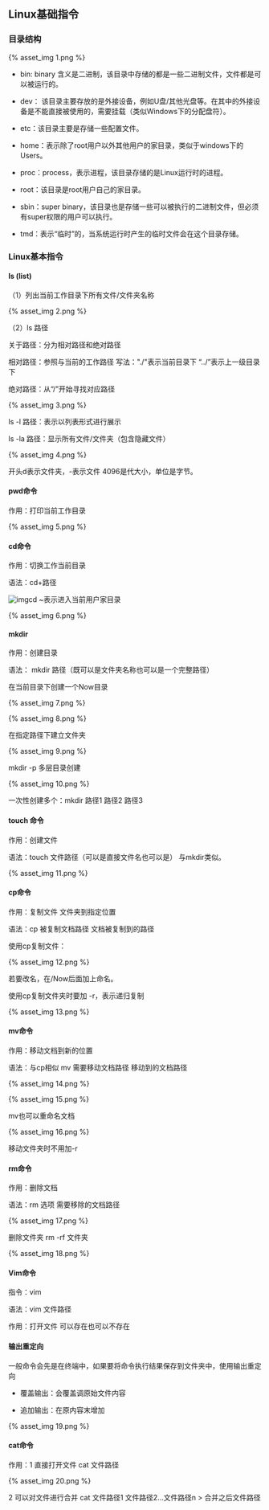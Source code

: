 ## Linux基础指令

### 目录结构

{% asset_img 1.png %} 

* bin: binary 含义是二进制，该目录中存储的都是一些二进制文件，文件都是可以被运行的。

* dev： 该目录主要存放的是外接设备，例如U盘/其他光盘等。在其中的外接设备是不能直接被使用的，需要挂载（类似Windows下的分配盘符）。

* etc：该目录主要是存储一些配置文件。

* home：表示除了root用户以外其他用户的家目录，类似于windows下的Users。

* proc：process，表示进程，该目录存储的是Linux运行时的进程。

* root：该目录是root用户自己的家目录。

* sbin：super binary，该目录也是存储一些可以被执行的二进制文件，但必须有super权限的用户可以执行。

* tmd：表示“临时”的，当系统运行时产生的临时文件会在这个目录存储。

 

### Linux基本指令

#### ls (list)

（1）列出当前工作目录下所有文件/文件夹名称

{% asset_img 2.png %} 

（2）ls 路径 

关于路径：分为相对路径和绝对路径

相对路径：参照与当前的工作路径 写法："./"表示当前目录下  “../”表示上一级目录下

绝对路径：从“/”开始寻找对应路径

{% asset_img 3.png %} 

ls -l 路径：表示以列表形式进行展示

ls -la 路径：显示所有文件/文件夹（包含隐藏文件）

{% asset_img 4.png %} 

开头d表示文件夹，-表示文件 4096是代大小，单位是字节。

#### pwd命令

作用：打印当前工作目录

{% asset_img 5.png %} 

#### cd命令

作用：切换工作当前目录

语法：cd+路径

![img](https://img2020.cnblogs.com/blog/1000791/202007/1000791-20200728165128512-1280208074.png)cd ~表示进入当前用户家目录

{% asset_img 6.png %} 

#### mkdir

作用：创建目录

语法： mkdir 路径（既可以是文件夹名称也可以是一个完整路径）

在当前目录下创建一个Now目录

{% asset_img 7.png %} 

{% asset_img 8.png %} 

在指定路径下建立文件夹

{% asset_img 9.png %} 

mkdir -p 多层目录创建

{% asset_img 10.png %} 

一次性创建多个：mkdir 路径1 路径2 路径3

#### touch 命令

作用：创建文件

语法：touch 文件路径（可以是直接文件名也可以是） 与mkdir类似。

{% asset_img 11.png %} 

#### cp命令

作用：复制文件 文件夹到指定位置

语法：cp 被复制文档路径 文档被复制到的路径

使用cp复制文件：

{% asset_img 12.png %} 

若要改名，在/Now后面加上命名。

使用cp复制文件夹时要加 -r，表示递归复制

{% asset_img 13.png %} 

#### mv命令

作用：移动文档到新的位置

语法：与cp相似 mv 需要移动文档路径 移动到的文档路径

{% asset_img 14.png %} 

{% asset_img 15.png %} 

mv也可以重命名文档

{% asset_img 16.png %} 

移动文件夹时不用加-r

 

#### rm命令

作用：删除文档

语法：rm 选项 需要移除的文档路径

{% asset_img 17.png %} 

删除文件夹 rm -rf 文件夹

{% asset_img 18.png %}  

#### Vim命令

指令：vim

语法：vim 文件路径

作用：打开文件 可以存在也可以不存在

#### 输出重定向

一般命令会先是在终端中，如果要将命令执行结果保存到文件夹中，使用输出重定向

+ 覆盖输出：会覆盖调原始文件内容

+ 追加输出：在原内容末增加

{% asset_img 19.png %} 

#### cat命令

作用：1 直接打开文件   cat 文件路径

{% asset_img 20.png %} 

2 可以对文件进行合并   cat 文件路径1 文件路径2...文件路径n > 合并之后文件路径